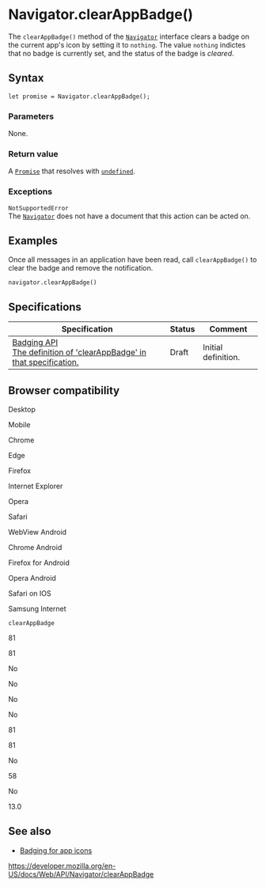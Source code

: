 # Navigator.clearAppBadge()

The `clearAppBadge()` method of the [`Navigator`](../navigator) interface clears a badge on the current app's icon by setting it to `nothing`. The value `nothing` indictes that no badge is currently set, and the status of the badge is _cleared_.

## Syntax

    let promise = Navigator.clearAppBadge();

### Parameters

None.

### Return value

A [`Promise`](https://developer.mozilla.org/en-US/docs/Web/JavaScript/Reference/Global_Objects/Promise) that resolves with [`undefined`](https://developer.mozilla.org/en-US/docs/Web/JavaScript/Reference/Global_Objects/undefined).

### Exceptions

`NotSupportedError`  
The [`Navigator`](../navigator) does not have a document that this action can be acted on.

## Examples

Once all messages in an application have been read, call `clearAppBadge()` to clear the badge and remove the notification.

    navigator.clearAppBadge()

## Specifications

<table><thead><tr class="header"><th>Specification</th><th>Status</th><th>Comment</th></tr></thead><tbody><tr class="odd"><td><a href="https://w3c.github.io/badging/#clearappbadge-method">Badging API<br />
<span class="small">The definition of 'clearAppBadge' in that specification.</span></a></td><td><span class="spec-draft">Draft</span></td><td>Initial definition.</td></tr></tbody></table>

## Browser compatibility

Desktop

Mobile

Chrome

Edge

Firefox

Internet Explorer

Opera

Safari

WebView Android

Chrome Android

Firefox for Android

Opera Android

Safari on IOS

Samsung Internet

`clearAppBadge`

81

81

No

No

No

No

81

81

No

58

No

13.0

## See also

- [Badging for app icons](https://web.dev/badging-api/)

<a href="https://developer.mozilla.org/en-US/docs/Web/API/Navigator/clearAppBadge" class="_attribution-link">https://developer.mozilla.org/en-US/docs/Web/API/Navigator/clearAppBadge</a>
